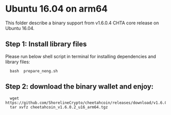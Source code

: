 # Ubuntu 16.04 on arm64 

This folder describe a binary support from v1.6.0.4 CHTA core release on Ubuntu 16.04.

## Step 1: Install library files
Please run below shell script in terminal for installing dependencies and library files:
```
  bash  prepare_neng.sh
```

## Step 2: download the binary wallet and enjoy:
```
  wget  https://github.com/ShorelineCrypto/cheetahcoin/releases/download/v1.6.0.2/cheetahcoin_v1.6.0.2_u16_arm64.tgz
  tar xvfz cheetahcoin_v1.6.0.2_u16_arm64.tgz
```
